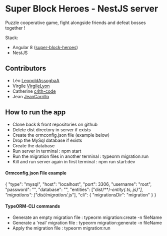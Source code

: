 # Super Block Heroes - NestJS server

Puzzle cooperative game, fight alongside friends and defeat bosses together !

Stack:

- Angular 8 ([super-block-heroes](https://github.com/JeanCarrillo/super-block-heroes))
- NestJS

## Contributors

- Léo [LeopoldAssogbaA](https://github.com/LeopoldAssogbaA)
- Virgile [VirgileLyon](https://github.com/VirgileLyon)
- Catherine [c4th-code](https://github.com/c4th-code)
- Jean [JeanCarrillo](https://github.com/JeanCarrillo)

## How to run the app

- Clone back & front repositories on github
- Delete dist directory in server if exists
- Create the ormconfig.json file (example below)
- Drop the MySql database if exists
- Create the database
- Run server in terminal : npm start
- Run the migration files in another terminal : typeorm migration:run
- Kill and run server again in first terminal : npm run start:dev

#### Ormconfig.json File example

{
"type": "mysql",
"host": "localhost",
"port": 3306,
"username": "root",
"password": "",
"database": "",
"entities": ["dist/**/*-entity{.ts,.js}"],
"migrations": ["dist/migration/*.js"],
"cli": {
"migrationsDir": "migration"
}
}

#### TypeORM-CLI commands

- Generate an empty migration file : typeorm migration:create -n fileName
- Generate a 'real' migration file : typeorm migration:generate -n fileName
- Apply the migration file : typeorm migration:run

